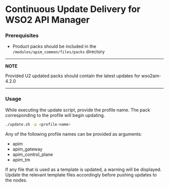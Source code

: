 # Continuous Update Delivery for WSO2 API Manager

### Prerequisites
* Product packs should be included in the `/modules/apim_common/files/packs` directory

---
**NOTE**

Provided U2 updated packs should contain the latest updates for wso2am-4.2.0

---

### Usage
While executing the update script, provide the profile name. The pack corresponding to the profile will begin updating.
```bash
./update.sh -p <profile-name>
```
Any of the following profile names can be provided as arguments:
* apim
* apim_gateway
* apim_control_plane
* apim_tm

If any file that is used as a template is updated, a warning will be displayed. Update the relevant template files accordingly before pushing updates to the nodes.

